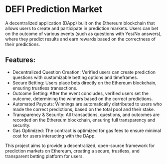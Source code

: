 # DEFI Prediction Market
A decentralized application (DApp) built on the Ethereum blockchain that allows users to create and participate in prediction markets. Users can bet on the outcome of various events (such as questions with Yes/No answers), where they predict results and earn rewards based on the correctness of their predictions.

## Features:
* Decentralized Question Creation: Verified users can create prediction questions with customizable betting options and timeframes.
* Secure Betting: Users place bets directly on the Ethereum blockchain, ensuring trustless transactions.
* Outcome Setting: After the event concludes, verified users set the outcome, determining the winners based on the correct predictions.
* Automated Payouts: Winnings are automatically distributed to users who made the correct predictions, based on the total pool and their stake.
* Transparency & Security: All transactions, questions, and outcomes are recorded on the Ethereum blockchain, ensuring full transparency and security.
* Gas Optimized: The contract is optimized for gas fees to ensure minimal cost for users interacting with the DApp.

This project aims to provide a decentralized, open-source framework for prediction markets on Ethereum, creating a secure, trustless, and transparent betting platform for users.
